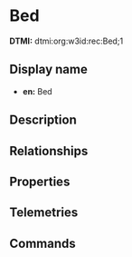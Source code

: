 # Bed
**DTMI:** dtmi:org:w3id:rec:Bed;1
## Display name
- **en:** Bed
## Description
## Relationships
## Properties
## Telemetries
## Commands
